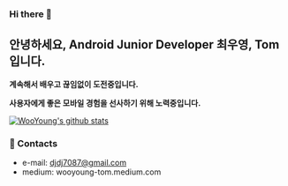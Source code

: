 ### Hi there 👋  

## 안녕하세요, Android Junior Developer 최우영, Tom 입니다.

__계속해서 배우고 끊임없이 도전중입니다.__

__사용자에게 좋은 모바일 경험을 선사하기 위해 노력중입니다.__

[![WooYoung's github stats](https://github-readme-stats.vercel.app/api?username=wooyoung-tom&count_private=true&show_icons=true&theme=onedark)](https://github.com/wooyoung-tom)

### 🤙 Contacts
- e-mail: djdj7087@gmail.com
- medium: wooyoung-tom.medium.com

<!--
**wooyoung-tom/wooyoung-tom** is a ✨ _special_ ✨ repository because its `README.md` (this file) appears on your GitHub profile.

Here are some ideas to get you started:

🔭 I’m currently working on ...
- 
- 👯 I’m looking to collaborate on ...
- 🤔 I’m looking for help with ...
- 💬 Ask me about ...
- 📫 How to reach me: ...
- 😄 Pronouns: ...
- ⚡ Fun fact: ...
-->

